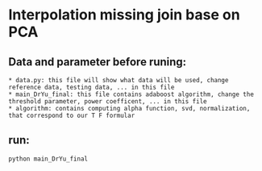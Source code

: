 # Interpolation missing join base on PCA

## Data and parameter before runing:
	* data.py: this file will show what data will be used, change reference data, testing data, ... in this file
	* main_DrYu_final: this file contains adaboost algorithm, change the threshold parameter, power coefficent, ... in this file
	* algorithm: contains computing alpha function, svd, normalization, that correspond to our T F formular
## run:
	python main_DrYu_final